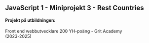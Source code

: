## JavaScript 1 - Miniprojekt 3 - Rest Countries

#### Projekt på utbildningen:
Front end webbutvecklare 200 YH-poäng - Grit Academy  
(2023-2025)









